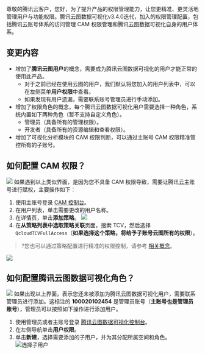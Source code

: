 
尊敬的腾讯云客户，您好，为了提升产品的权限管理能力，让您更精准、更灵活地管理用户与功能权限。腾讯云图数据可视化v3.4.0迭代，加入的权限管理配置，包括腾讯云账号体系的访问管理 CAM 权限管理和腾讯云图数据可视化自身的用户体系。

## 变更内容
- 增加了**腾讯云图用户**的概念，需要成为腾讯云图数据可视化的用户才能正常的使用此产品。
  - 对于之前已经在使用云图的用户，我们默认将您加入的用户列表中，可以在左侧菜单**用户权限**中查看。
  - 如果发现有用户遗漏，需要联系账号管理员进行手动添加。
- 增加了权限角色的概念，每个腾讯云图数据可视化用户需要选择一种角色，系统内置如下两种角色（暂不支持自定义角色）。
  - 管理员（具备所有的管理权限）。
  - 开发者（具备所有的资源编辑和查看权限）。
- 增加了可视化分析模块的 CAM 权限判断，可以通过主账号 CAM 权限精准管控所有的子账号。

## 如何配置 CAM 权限？
![](https://qcloudimg.tencent-cloud.cn/raw/8a4d68b049f2d3cfa41d0542805832e4.png)
如果遇到以上类似界面，是因为您不具备 CAM 权限导致，需要让腾讯云主账号进行赋权，主要操作如下：
1. 使用主账号登录 [CAM 控制台](https://console.cloud.tencent.com/cam)。
2. 在用户列表，单击需要更改的用户名称。
3. 在详情页，单击**添加策略**。
![](https://qcloudimg.tencent-cloud.cn/raw/e55008ce01b51b476c92c88955b034ec.png)
5. 在**从策略列表中选取策略关联**页面，搜索 TCV，然后选择 `QcloudTCVFullAccess`（**如果选择这个策略，将给予子账号云图所有的权限**）。
>?您也可以通过策略配置进行精准的权限控制，请参考 [相关概念](https://cloud.tencent.com/document/product/598/10600)。
>
![](https://qcloudimg.tencent-cloud.cn/raw/86f3f9c99f44511b7fd2cd90fbef7c5c.png)

## 如何配置腾讯云图数据可视化角色？
![](https://qcloudimg.tencent-cloud.cn/raw/e18c1abc7b327ceb3e71b4fb4d43ca3b.png)
如果出现以上界面，表示您还未被添加为腾讯云图数据可视化用户，需要联系管理员进行添加。这标注的 **100020102454** 是管理员账号（**主账号也是管理员账号**），管理员可以按照如下操作进行添加用户。

1. 使用管理员或者主账号登录 [腾讯云图数据可视化控制台](https://console.cloud.tencent.com/tcv)。
2. 在左侧导航单击**用户权限**。
3. 单击**新建**，选择需要添加的子用户，并为其分配所属空间和角色。
![选择子用户](https://qcloudimg.tencent-cloud.cn/raw/fddabf8da94eb396304084da80cf0e04.png)

